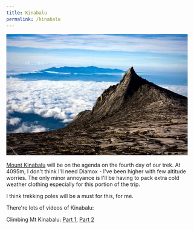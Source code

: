 ```yaml
---
title: Kinabalu
permalink: /kinabalu
---
```

![](/assets/optimised/MountKinabalu.jpg "amazingmalaysiaa.blogspot.co.uk")

[Mount Kinabalu](http://en.wikipedia.org/wiki/Mount_Kinabalu) will be on the agenda on the fourth day of our trek. At 4095m, I don't think I'll need Diamox - I've been higher with few altitude worries. The only minor annoyance is I'll be having to pack extra cold weather clothing especially for this portion of the trip.

I think trekking poles will be a must for this, for me.

There're lots of videos of Kinabalu:

Climbing Mt Kinabalu: [Part 1](https://www.youtube.com/watch?v=xoVp9NeP3lo), [Part 2](https://www.youtube.com/watch?v=VGXO_49ffm0)

